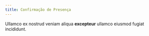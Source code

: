 ```yaml
---
title: Confirmação de Presença
---
```


Ullamco ex nostrud veniam aliqua **excepteur** ullamco eiusmod fugiat incididunt.
